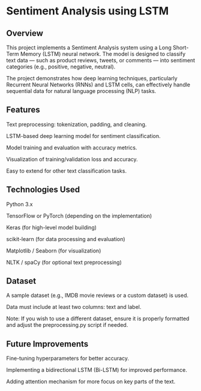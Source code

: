# Sentiment Analysis using LSTM

## Overview

This project implements a Sentiment Analysis system using a Long Short-Term Memory (LSTM) neural network.
The model is designed to classify text data — such as product reviews, tweets, or comments — into sentiment categories (e.g., positive, negative, neutral).

The project demonstrates how deep learning techniques, particularly Recurrent Neural Networks (RNNs) and LSTM cells, can effectively handle sequential data for natural language processing (NLP) tasks.

## Features
Text preprocessing: tokenization, padding, and cleaning.

LSTM-based deep learning model for sentiment classification.

Model training and evaluation with accuracy metrics.

Visualization of training/validation loss and accuracy.

Easy to extend for other text classification tasks.

## Technologies Used
Python 3.x

TensorFlow or PyTorch (depending on the implementation)

Keras (for high-level model building)

scikit-learn (for data processing and evaluation)

Matplotlib / Seaborn (for visualization)

NLTK / spaCy (for optional text preprocessing)


## Dataset
A sample dataset (e.g., IMDB movie reviews or a custom dataset) is used.

Data must include at least two columns: text and label.

Note: If you wish to use a different dataset, ensure it is properly formatted and adjust the preprocessing.py script if needed.




## Future Improvements
Fine-tuning hyperparameters for better accuracy.

Implementing a bidirectional LSTM (Bi-LSTM) for improved performance.

Adding attention mechanism for more focus on key parts of the text.


